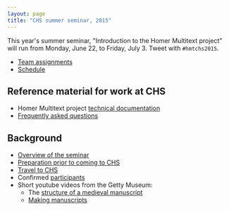 ```yaml
---
layout: page
title: "CHS summer seminar, 2015"
---
```




This year's summer seminar, "Introduction to the Homer Multitext project" will run from Monday, June 22, to Friday, July 3.  Tweet with `#hmtchs2015`.

- [Team assignments](offices)
- [Schedule](schedule)


## Reference material for work at CHS ##


- Homer Multitext project [technical documentation](http://homermultitext.github.io/hmt-docs/)
- [Frequently asked questions](faq)


## Background ##


- [Overview of the seminar](overview)
- [Preparation prior to coming to CHS](prep)
- [Travel to CHS](travel)
- Confirmed [participants](participants)
- Short youtube videos from the Getty Museum:
    - The [structure of a medieval manuscript][v1] 
    - [Making manuscripts][v2]


[v1]: https://www.youtube.com/watch?v=HKBJkf2xbqI&list=PLA024C97274BEF01F


[v2]: https://www.youtube.com/watch?v=1aDHJu9J10o&list=PLA024C97274BEF01F&index=2




